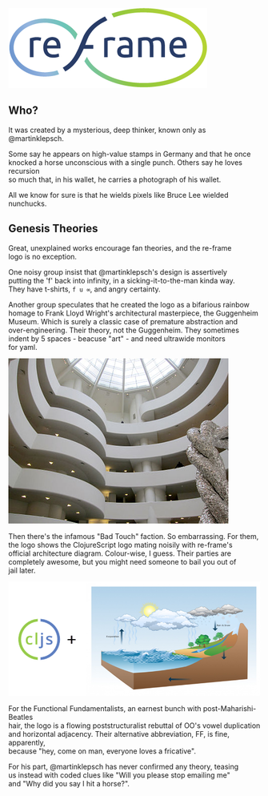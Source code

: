 
![logo](images/logo/re-frame-colour.png?raw=true)

## Who?

It was created by a mysterious, deep thinker, known only as @martinklepsch.

Some say he appears on high-value stamps in Germany and that he once <br>
knocked a horse unconscious with a single punch. Others say he loves recursion  <br>
so much that, in his wallet, he carries a photograph of his wallet.

All we know for sure is that he wields pixels like Bruce Lee wielded<br>
nunchucks.

## Genesis Theories

Great, unexplained works encourage fan theories, and the re-frame <br>
logo is no exception.

One noisy group insist that @martinklepsch's design is assertively <br>
putting the 'f' back into infinity, in a sicking-it-to-the-man kinda way.  <br>
They have t-shirts, `f u ∞`, and angry certainty. 

Another group speculates that he created the logo as a bifarious rainbow <br>
homage to Frank Lloyd Wright's architectural masterpiece, the Guggenheim <br>
Museum. Which is surely a classic case of premature abstraction and <br>
over-engineering. Their theory, not the Guggenheim. They sometimes <br>
indent by 5 spaces - beacuse "art" - and need ultrawide monitors<br>
for yaml.

![](images/logo/Guggenheim.jpg)

Then there's the infamous "Bad Touch" faction. So embarrassing. For them, <br>
the logo shows the ClojureScript logo mating noisily with re-frame's <br>
official architecture diagram. Colour-wise, I guess. Their parties are <br>
completely awesome, but you might need someone to bail you out of <br>
jail later. 

![](images/logo/Genesis.png)

For the Functional Fundamentalists, an earnest bunch with post-Maharishi-Beatles  <br>
hair, the logo is a flowing poststructuralist rebuttal of OO's vowel duplication  <br>
and horizontal adjacency. Their alternative abbreviation, FF, is fine, apparently, <br>
because "hey, come on man, everyone loves a fricative".  

For his part, @martinklepsch has never confirmed any theory, teasing <br>
us instead with coded clues like "Will you please stop emailing me" <br>
and "Why did you say I hit a horse?".

